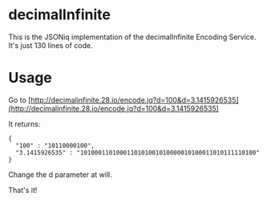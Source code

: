# decimalInfinite
This is the JSONiq implementation of the decimalInfinite Encoding Service. It's just 130 lines of code.

# Usage

Go to [http://decimalinfinite.28.io/encode.jq?d=100&d=3.1415926535](http://decimalinfinite.28.io/encode.jq?d=100&d=3.1415926535)

It returns:

    {
      "100" : "10110000100", 
      "3.1415926535" : "1010001101000110101001010000010100011010111110100"
    }
    
Change the d parameter at will.

That's it!
